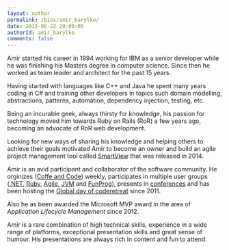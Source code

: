 ```yaml
---
layout: author
permalink: /bios/amir_barylko/
date: 2015-06-22 20:09:05
authorId: amir_barylko
comments: false
---
```


Amir started his career in 1994 working for IBM as a senior developer while he was finishing his Masters degree in computer science. Since then he worked as team leader and architect for the past 15 years.

Having started with languages like C++ and Java he spent many years coding in C# and training other developers in topics such domain modelling, abstractions, patterns, automation, dependency injection, testing, etc.

Being an incurable geek, always thirsty for knowledge, his passion for technology moved him towards Ruby on Rails (RoR) a few years ago, becoming an advocate of RoR web development.

Looking for new ways of sharing his knowledge and helping others to achieve their goals motivated Amir to become an owner and build an agile project management tool called [SmartView](http://smartview.io) that was released in 2014.

Amir is an avid participant and collaborator of the software community. He orginizes ([Coffe and Code](http://www.meetup.com/wpgcoffeecode/)) weekly, participates in multiple user groups ([.NET](http://winnipegdotnet.org), [Ruby](http://www.meetup.com/winnipegrb), [Agile](http://www.meetup.com/agilewpg/), [JVM](http://www.meetup.com/theWfPG/) and [FunProg](http://www.meetup.com/theWjPG/)), presents in  [conferences](http://bit.ly/abarylkopresentations) and has been hosting the [Global day of coderetreat](http://coderetreat.org) since 2011.

Also he as been awarded the Microsoft MVP award in the area of _Application Lifecycle Management_ since 2012.

Amir is a rare combination of high technical skills, experience in a wide range of platforms, exceptional presentation skills and great sense of humour. His presentations are always rich in content and fun to attend.
